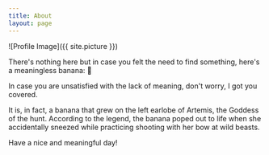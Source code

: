 ```yaml
---
title: About
layout: page
---
```

![Profile Image]({{ site.picture }})

<p>There's nothing here but in case you felt the need to find something, here's a meaningless banana: 🍌</p>
  





<p>In case you are unsatisfied with the lack of meaning, don't worry, I got you covered.</p>







<p>It is, in fact, a banana that grew on the left earlobe of Artemis, the Goddess of the hunt. According to the legend, the banana poped out to life when she accidentally sneezed while practicing shooting with her bow at wild beasts.</p>


<p>Have a nice and meaningful day!</p>
